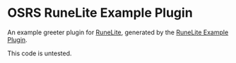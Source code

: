 # OSRS RuneLite Example Plugin

An example greeter plugin for [RuneLite](https://github.com/runelite),
generated by the [RuneLite Example Plugin](https://github.com/runelite/example-plugin).

This code is untested.
